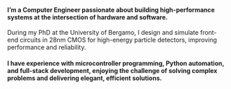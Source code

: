 #### I’m a Computer Engineer passionate about building high-performance systems at the intersection of hardware and software.

During my PhD at the University of Bergamo, I design and simulate front-end circuits in 28nm CMOS for high-energy particle detectors, improving performance and reliability.

#### I have experience with microcontroller programming, Python automation, and full-stack development, enjoying the challenge of solving complex problems and delivering elegant, efficient solutions.
